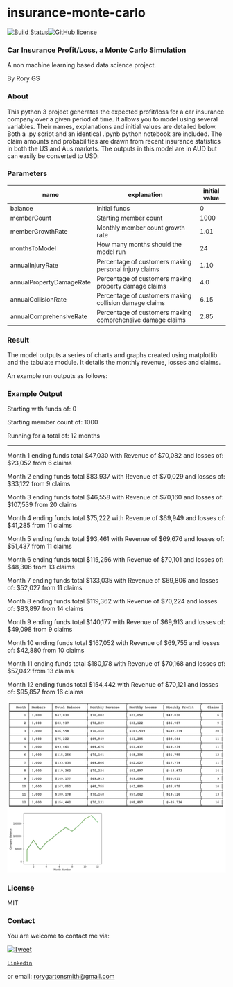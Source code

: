# insurance-monte-carlo

[![Build Status](https://travis-ci.org/joemccann/dillinger.svg?branch=master)](https://travis-ci.org/joemccann/dillinger)[![GitHub license](https://img.shields.io/github/license/sultan99/react-on-lambda.svg)](https://github.com/sultan99/react-on-lambda/blob/master/LICENSE)

### Car Insurance Profit/Loss, a Monte Carlo Simulation
A non machine learning based data science project.

By Rory GS

### About

This python 3 project generates the expected profit/loss for a car insurance company over a given period of time. It allows you to model using several variables. Their names, explanations and initial values are detailed below. Both a .py script and an identical .ipynb python notebook are included. The claim amounts and probabilities are drawn from recent insurance statistics in both the US and Aus markets. The outputs in this model are in AUD but can easily be converted to USD.

### Parameters

| name | explanation | initial value |
| ------ | ------ | ------ |
| balance | Initial funds | 0  |
| memberCount | Starting member count | 1000  |
| memberGrowthRate | Monthly member count growth rate | 1.01  |
| monthsToModel | How many months should the model run | 24  |
| annualInjuryRate | Percentage of customers making personal injury claims | 1.10  |
| annualPropertyDamageRate | Percentage of customers making property damage claims | 4.0  |
| annualCollisionRate | Percentage of customers making collision damage claims | 6.15  |
| annualComprehensiveRate | Percentage of customers making comprehensive damage claims | 2.85  |

### Result

The model outputs a series of charts and graphs created using matplotlib and the tabulate module. It details the monthly revenue, losses and claims.

An example run outputs as follows:

### Example Output

Starting with funds of: 0 

Starting member count of: 1000 

Running for a total of: 12 months
_________
Month 1 ending funds total $47,030 with Revenue of $70,082 and losses of: $23,052 from 6 claims

Month 2 ending funds total $83,937 with Revenue of $70,029 and losses of: $33,122 from 9 claims

Month 3 ending funds total $46,558 with Revenue of $70,160 and losses of: $107,539 from 20 claims

Month 4 ending funds total $75,222 with Revenue of $69,949 and losses of: $41,285 from 11 claims

Month 5 ending funds total $93,461 with Revenue of $69,676 and losses of: $51,437 from 11 claims

Month 6 ending funds total $115,256 with Revenue of $70,101 and losses of: $48,306 from 13 claims

Month 7 ending funds total $133,035 with Revenue of $69,806 and losses of: $52,027 from 11 claims

Month 8 ending funds total $119,362 with Revenue of $70,224 and losses of: $83,897 from 14 claims

Month 9 ending funds total $140,177 with Revenue of $69,913 and losses of: $49,098 from 9 claims

Month 10 ending funds total $167,052 with Revenue of $69,755 and losses of: $42,880 from 10 claims

Month 11 ending funds total $180,178 with Revenue of $70,168 and losses of: $57,042 from 13 claims

Month 12 ending funds total $154,442 with Revenue of $70,121 and losses of: $95,857 from 16 claims


![Screenshot](screenshot.png)


### License

MIT


### Contact

You are welcome to contact me via:

[![Tweet](https://img.shields.io/twitter/url/http/shields.io.svg?style=social)](https://twitter.com/rorcores)

<a href="https://www.linkedin.com/in/rory-garton-smith-5b991659/" target="_blank">`Linkedin`</a>

or email: rorygartonsmith@gmail.com
